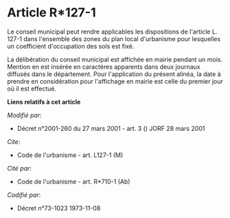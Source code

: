 # Article R*127-1

Le conseil municipal peut rendre applicables les dispositions de l'article L. 127-1 dans l'ensemble des zones du plan local
d'urbanisme pour lesquelles un coefficient d'occupation des sols est fixé.

La délibération du conseil municipal est affichée en mairie pendant un mois. Mention en est insérée en caractères apparents
dans deux journaux diffusés dans le département. Pour l'application du présent alinéa, la date à prendre en considération
pour l'affichage en mairie est celle du premier jour où il est effectué.

**Liens relatifs à cet article**

_Modifié par_:

  - Décret n°2001-260 du 27 mars 2001 - art. 3 () JORF 28 mars 2001

_Cite_:

  - Code de l'urbanisme - art. L127-1 (M)

_Cité par_:

  - Code de l'urbanisme - art. R*710-1 (Ab)

_Codifié par_:

  - Décret n°73-1023 1973-11-08
